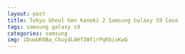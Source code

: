```yaml
---
layout: post
title: Tokyo Ghoul Gen Kaneki 2 Samsung Galaxy S9 Case
tags: samsung galaxy s9
categories: samsung
img: 1DuwUK6Ba_Ckuy4LAHfZWfirPqKbisKwQ
---
```

